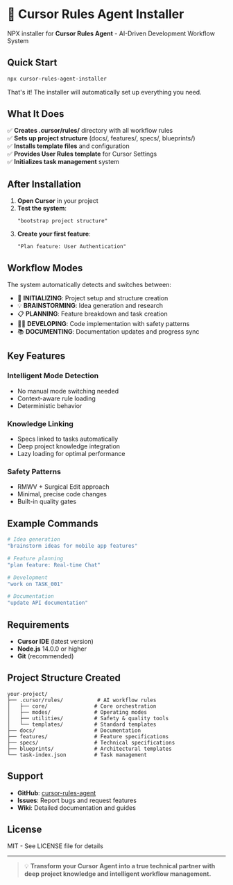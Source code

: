 # 🚀 Cursor Rules Agent Installer

NPX installer for **Cursor Rules Agent** - AI-Driven Development Workflow System

## Quick Start

```bash
npx cursor-rules-agent-installer
```

That's it! The installer will automatically set up everything you need.

## What It Does

✅ **Creates .cursor/rules/** directory with all workflow rules  
✅ **Sets up project structure** (docs/, features/, specs/, blueprints/)  
✅ **Installs template files** and configuration  
✅ **Provides User Rules template** for Cursor Settings  
✅ **Initializes task management** system  

## After Installation

1. **Open Cursor** in your project
2. **Test the system**:
   ```
   "bootstrap project structure"
   ```
3. **Create your first feature**:
   ```
   "Plan feature: User Authentication"
   ```

## Workflow Modes

The system automatically detects and switches between:

- 🔧 **INITIALIZING**: Project setup and structure creation
- 💡 **BRAINSTORMING**: Idea generation and research  
- 📋 **PLANNING**: Feature breakdown and task creation
- 👨‍💻 **DEVELOPING**: Code implementation with safety patterns
- 📚 **DOCUMENTING**: Documentation updates and progress sync

## Key Features

### Intelligent Mode Detection
- No manual mode switching needed
- Context-aware rule loading
- Deterministic behavior

### Knowledge Linking
- Specs linked to tasks automatically
- Deep project knowledge integration
- Lazy loading for optimal performance

### Safety Patterns
- RMWV + Surgical Edit approach
- Minimal, precise code changes
- Built-in quality gates

## Example Commands

```bash
# Idea generation
"brainstorm ideas for mobile app features"

# Feature planning
"plan feature: Real-time Chat"

# Development
"work on TASK_001"

# Documentation
"update API documentation"
```

## Requirements

- **Cursor IDE** (latest version)
- **Node.js** 14.0.0 or higher
- **Git** (recommended)

## Project Structure Created

```
your-project/
├── .cursor/rules/           # AI workflow rules
│   ├── core/               # Core orchestration
│   ├── modes/              # Operating modes
│   ├── utilities/          # Safety & quality tools
│   └── templates/          # Standard templates
├── docs/                   # Documentation
├── features/               # Feature specifications
├── specs/                  # Technical specifications
├── blueprints/             # Architectural templates
└── task-index.json         # Task management
```

## Support

- **GitHub**: [cursor-rules-agent](https://github.com/your-org/cursor-rules-agent)
- **Issues**: Report bugs and request features
- **Wiki**: Detailed documentation and guides

## License

MIT - See LICENSE file for details

---

> 💡 **Transform your Cursor Agent into a true technical partner with deep project knowledge and intelligent workflow management.** 